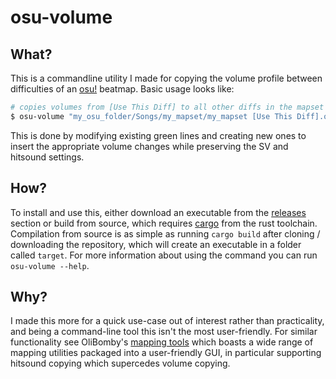 # osu-volume

## What?

This is a commandline utility I made for copying the volume profile between
difficulties of an [osu!](https://osu.ppy.sh/home) beatmap. Basic usage looks
like:

```sh
# copies volumes from [Use This Diff] to all other diffs in the mapset
$ osu-volume "my_osu_folder/Songs/my_mapset/my_mapset [Use This Diff].osu"
```

This is done by modifying existing green lines and creating new ones to insert
the appropriate volume changes while preserving the SV and hitsound settings.

## How?

To install and use this, either download an executable from the
[releases](https://github.com/Luminiscental/osu-volume/releases) section or
build from source, which requires [cargo](https://doc.rust-lang.org/cargo/) from
the rust toolchain. Compilation from source is as simple as running
`cargo build` after cloning / downloading the repository, which will create an
executable in a folder called `target`. For more information about using the
command you can run `osu-volume --help`.

## Why?

I made this more for a quick use-case out of interest rather than practicality,
and being a command-line tool this isn't the most user-friendly. For similar
functionality see OliBomby's [mapping tools](https://mappingtools.seira.moe/)
which boasts a wide range of mapping utilities packaged into a user-friendly
GUI, in particular supporting hitsound copying which supercedes volume copying.
